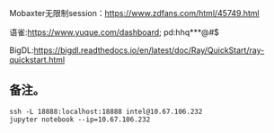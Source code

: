 Mobaxter无限制session：https://www.zdfans.com/html/45749.html

语雀:https://www.yuque.com/dashboard; pd:hhq***@#$

BigDL:https://bigdl.readthedocs.io/en/latest/doc/Ray/QuickStart/ray-quickstart.html

## 备注。

```
ssh -L 18888:localhost:18888 intel@10.67.106.232
jupyter notebook --ip=10.67.106.232
```
